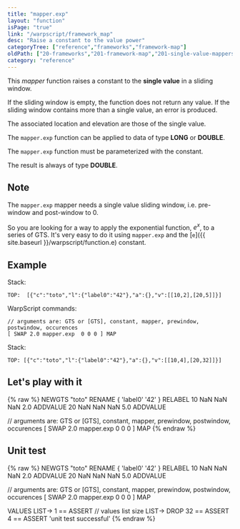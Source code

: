 ```yaml
---
title: "mapper.exp"
layout: "function"
isPage: "true"
link: "/warpscript/framework_map"
desc: "Raise a constant to the value power"
categoryTree: ["reference","frameworks","framework-map"]
oldPath: ["20-frameworks","201-framework-map","201-single-value-mappers","mapper_exp.html.md"]
category: "reference"
---
```

 

This *mapper* function raises a constant to the **single value** in a sliding window.

If the sliding window is empty, the function does not return any value. If the sliding window contains more than a single value, an error is produced.

The associated location and elevation are those of the single value.

The `mapper.exp` function can be applied to data of type **LONG** or **DOUBLE**.

The `mapper.exp` function must be parameterized with the constant.

The result is always of type **DOUBLE**.

## Note ##
 
 The `mapper.exp` mapper needs a single value sliding window, i.e. pre-window and post-window to 0.      

 So you are looking for a way to apply the exponential function, *e<sup>x</sup>*, to a series of GTS. It's very easy to do it using `mapper.exp` and the [`e`]({{ site.baseurl }}/warpscript/function.e) constant.

## Example ##

Stack:

    TOP:  [{"c":"toto","l":{"label0":"42"},"a":{},"v":[[10,2],[20,5]]}]

WarpScript commands:

    // arguments are: GTS or [GTS], constant, mapper, prewindow, postwindow, occurences
    [ SWAP 2.0 mapper.exp  0 0 0 ] MAP

Stack: 

    TOP: [{"c":"toto","l":{"label0":"42"},"a":{},"v":[[10,4],[20,32]]}]

## Let's play with it ##

{% raw %}
<warp10-warpscript-widget>NEWGTS "toto" RENAME 
{ 'label0' '42' } RELABEL
10 NaN NaN NaN  2.0 ADDVALUE
20 NaN NaN NaN 5.0 ADDVALUE

// arguments are: GTS or [GTS], constant, mapper, prewindow, postwindow, occurences
[ SWAP 2.0 mapper.exp  0 0 0 ] MAP
</warp10-warpscript-widget>
{% endraw %}    


## Unit test ##

{% raw %}
<warp10-warpscript-widget>NEWGTS "toto" RENAME 
{ 'label0' '42' } RELABEL
10 NaN NaN NaN  2.0 ADDVALUE
20 NaN NaN NaN 5.0 ADDVALUE

// arguments are: GTS or [GTS], constant, mapper, prewindow, postwindow, occurences
[ SWAP 2.0 mapper.exp  0 0 0 ] MAP

VALUES LIST-> 
1 == ASSERT   // values list size
LIST-> DROP
32 == ASSERT
4 == ASSERT
'unit test successful'
</warp10-warpscript-widget>
{% endraw %}        